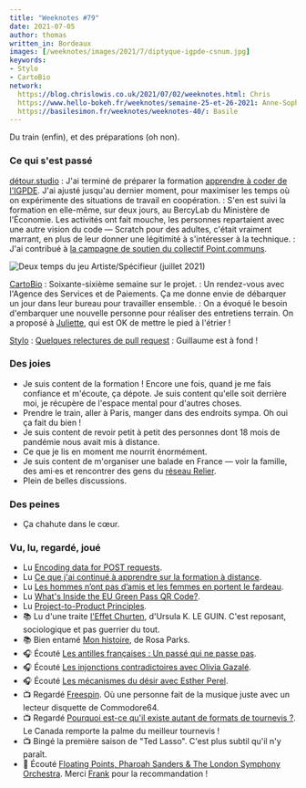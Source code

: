 ```yaml
---
title: "Weeknotes #79"
date: 2021-07-05
author: thomas
written_in: Bordeaux
images: [/weeknotes/images/2021/7/diptyque-igpde-csnum.jpg]
keywords:
- Stylo
- CartoBio
network:
  https://blog.chrislowis.co.uk/2021/07/02/weeknotes.html: Chris
  https://www.hello-bokeh.fr/weeknotes/semaine-25-et-26-2021: Anne-Sophie
  https://basilesimon.fr/weeknotes/weeknotes-40/: Basile
---
```


Du train (enfin), et des préparations (oh non).

<!--more-->

### Ce qui s'est passé

[détour.studio]
: J'ai terminé de préparer la formation [apprendre à coder de l'IGPDE](https://demo.hedgedoc.org/s/6l43RT1nP). J'ai ajusté jusqu'au dernier moment, pour maximiser les temps où on expérimente des situations de travail en coopération.
: S'en est suivi la formation en elle-même, sur deux jours, au BercyLab du Ministère de l'Économie. Les activités ont fait mouche, les personnes repartaient avec une autre vision du code — Scratch pour des adultes, c'était vraiment marrant, en plus de leur donner une légitimité à s'intéresser à la technique.
: J'ai contribué à [la campagne de soutien du collectif Point.communs](https://www.helloasso.com/associations/legal-services-for-commons/collectes/soutenir-le-collectif-point-communs).

![](/weeknotes/images/2021/7/diptyque-igpde-csnum.jpg "Deux temps du jeu Artiste/Spécifieur (juillet 2021)")

[CartoBio]
: Soixante-sixième semaine sur le projet.
: Un rendez-vous avec l'Agence des Services et de Paiements. Ça me donne envie de débarquer un jour dans leur bureau pour travailler ensemble.
: On a évoqué le besoin d'embarquer une nouvelle personne pour réaliser des entretiens terrain. On a proposé à [Juliette], qui est OK de mettre le pied à l'étrier !

[Stylo]
: [Quelques relectures de pull request](https://github.com/EcrituresNumeriques/stylo/pulls) : Guillaume est à fond !

### Des joies

- Je suis content de la formation ! Encore une fois, quand je me fais confiance et m'écoute, ça dépote. Je suis content qu'elle soit derrière moi, je récupère de l'espace mental pour d'autres choses.
- Prendre le train, aller à Paris, manger dans des endroits sympa. Oh oui ça fait du bien !
- Je suis content de revoir petit à petit des personnes dont 18 mois de pandémie nous avait mis à distance.
- Ce que je lis en moment me nourrit énormément.
- Je suis content de m'organiser une balade en France — voir la famille, des ami·es et rencontrer des gens du [réseau Relier](http://reseau-relier.org/).
- Plein de belles discussions.

### Des peines

- Ça chahute dans le cœur.

### Vu, lu, regardé, joué

- Lu [Encoding data for POST requests](https://jakearchibald.com/2021/encoding-data-for-post-requests/).
- Lu [Ce que j'ai continué à apprendre sur la formation à distance](https://juliebrillet.fr/blog/2021_06_foad2/).
- Lu [Les hommes n’ont pas d’amis et les femmes en portent le fardeau](https://repeindre.info/2019/05/23/les-hommes-nont-pas-damis-et-les-femmes-en-portent-le-fardeau/).
- Lu [What's Inside the EU Green Pass QR Code?](https://gir.st/blog/greenpass.html).
- Lu [Project-to-Product Principles](https://mattphilip.wordpress.com/2021/06/30/infographic-project-to-product-principles/).
- 📚 Lu d'une traite [l'Effet Churten](https://www.editions-actusf.fr/a/ursula-leguin/effet-churten), d'Ursula K. LE GUIN. C'est reposant, sociologique et pas guerrier du tout.
- 📚 Bien entamé [Mon histoire](https://www.editionslibertalia.com/catalogue/poche/rosa-parks-mon-histoire), de Rosa Parks.
- 🎧 Écouté [Les antilles françaises : Un passé qui ne passe pas](https://www.franceculture.fr/emissions/lsd-la-serie-documentaire/les-antilles-francaises-enchainees-a-lesclavage-34-un-passe-qui-ne-passe-pas).
- 🎧 Écouté [Les injonctions contradictoires avec Olivia Gazalé](https://www.podcastics.com/podcast/episode/les-injonctions-contradictoires-avec-olivia-gazale-25637/).
- 🎧 Écouté [Les mécanismes du désir avec Esther Perel](https://www.podcastics.com/podcast/episode/les-mecanismes-du-desir-avec-esther-perel-25634).
- 📺 Regardé [Freespin](https://www.youtube.com/watch?v=zprSxCMlECA). Où une personne fait de la musique juste avec un lecteur disquette de Commodore64.
- 📺 Regardé [Pourquoi est-ce qu'il existe autant de formats de tournevis ?](https://www.youtube.com/watch?v=ARAQUgkdIvQ). Le Canada remporte la palme du meilleur tournevis !
- 📺 Bingé la première saison de "Ted Lasso". C'est plus subtil qu'il n'y paraît.
- 🎵 Écouté [Floating Points, Pharoah Sanders & The London Symphony Orchestra](https://www.youtube.com/watch?v=Mn8x0QbN4f8). Merci [Frank](https://frank.taillandier.me/) pour la recommandation !

[détour.studio]: /
[Stylo]: https://github.com/EcrituresNumeriques/stylo
[CartoBio]: https://cartobio.org/
[La Zone]: http://la.zone
[YesWiki]: https://yeswiki.net
[DataGalaxy]: https://www.datagalaxy.com/
[Classes à 12]: https://beta.gouv.fr/startups/classes12.html

[Noémie]: https://noemiegirard.co
[Juliette]: https://twitter.com/ju_net01
[Sofia]: https://twitter.com/sofiaboulaarab
[Guillaume]: https://www.yuzutech.fr/
[Antoine]: https://www.quaternum.net/
[Yannick]: https://elsif.fr/
[Basile]: https://basilesimon.fr/
[Maïtané]: https://maiwann.net/
[Laurent]: https://cocotier.xyz/
[Audrey]: https://fr.linkedin.com/in/audreybramy
